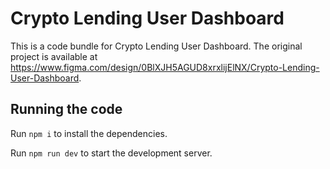 
  # Crypto Lending User Dashboard

  This is a code bundle for Crypto Lending User Dashboard. The original project is available at https://www.figma.com/design/0BlXJH5AGUD8xrxlijElNX/Crypto-Lending-User-Dashboard.

  ## Running the code

  Run `npm i` to install the dependencies.

  Run `npm run dev` to start the development server.
  